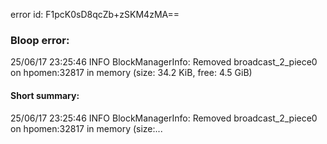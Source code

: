 error id: F1pcK0sD8qcZb+zSKM4zMA==
### Bloop error:

25/06/17 23:25:46 INFO BlockManagerInfo: Removed broadcast_2_piece0 on hpomen:32817 in memory (size: 34.2 KiB, free: 4.5 GiB)
#### Short summary: 

25/06/17 23:25:46 INFO BlockManagerInfo: Removed broadcast_2_piece0 on hpomen:32817 in memory (size:...